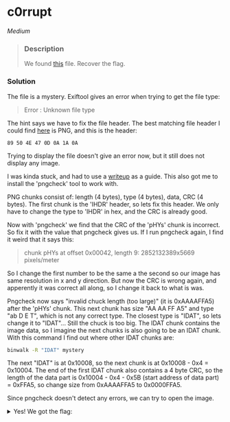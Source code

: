 
# c0rrupt

*Medium*

>### Description
>We found [this](https://jupiter.challenges.picoctf.org/static/ab30fcb7d47364b4190a7d3d40edb551/mystery) file. Recover the flag.

### Solution

The file is a mystery. Exiftool gives an error when trying to get the file type:

>Error                           : Unknown file type

The hint says we have to fix the file header. The best matching file header I could find [here](https://en.wikipedia.org/wiki/List_of_file_signatures) is PNG, and this is the header:

```
89 50 4E 47 0D 0A 1A 0A
```

Trying to display the file doesn't give an error now, but it still does not display any image. 

I was kinda stuck, and had to use a [writeup](https://medium.com/@mohammedsbihi11/picoctf-c0rrupt-walkthrough-9b40ac5b1ccc) as a guide. This also got me to install the 'pngcheck' tool to work with.

PNG chunks consist of: length (4 bytes), type (4 bytes), data, CRC (4 bytes). The first chunk is the 'IHDR' header, so lets fix this header. We only have to change the type to 'IHDR' in hex, and the CRC is already good.

Now with 'pngcheck' we find that the CRC of the 'pHYs' chunk is incorrect. So fix it with the value that pngcheck gives us. If I run pngcheck again, I find it weird that it says this:

>chunk pHYs at offset 0x00042, length 9: 2852132389x5669 pixels/meter

So I change the first number to be the same a the second so our image has same resolution in x and y direction. But now the CRC is wrong again, and apperently it was correct all along, so I change it back to what is was.

Pngcheck now says "invalid chuck length (too large)" (it is 0xAAAAFFA5) after the 'pHYs' chunk. This next chunk has size "AA AA FF A5" and type "ab D E T", which is not any correct type. The closest type is "IDAT", so lets change it to "IDAT"... Still the chuck is too big. The IDAT chunk contains the image data, so I imagine the next chunks is also going to be an IDAT chunk. With this command I find out where other IDAT chunks are:

```bash
binwalk -R "IDAT" mystery
```

The next "IDAT" is at 0x10008, so the next chunk is at 0x10008 - 0x4 = 0x10004. The end of the first IDAT chunk also contains a 4 byte CRC, so the length of the data part is 0x10004 - 0x4 - 0x5B (start address of data part) = 0xFFA5, so change size from 0xAAAAFFA5 to 0x0000FFA5.

Since pngcheck doesn't detect any errors, we can try to open the image.

<details>
<summary>Yes! We got the flag:</summary> 
picoCTF{c0rrupt10n_1847995}
</details>